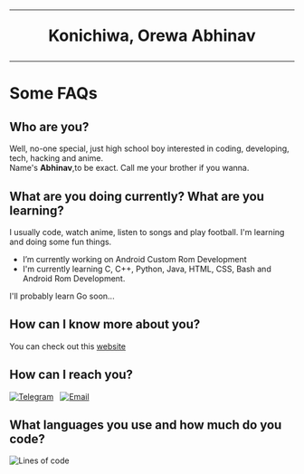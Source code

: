 <h1 align="center"><hr>Konichiwa, Orewa Abhinav<hr></h1>


<h1>Some FAQs</h1>


<h2>Who are you?</h2>

Well, no-one special, just high school boy interested in coding, developing, tech, hacking and anime.
<br>
Name's <b>Abhinav</b>,to be exact. Call me your brother if you wanna.


<h2>What are you doing currently? What are you learning?</h2>

I usually code, watch anime, listen to songs and play football. I'm learning and doing some fun things.

- I’m currently working on Android Custom Rom Development 
- I'm currently learning C, C++, Python, Java, HTML, CSS, Bash and Android Rom Development.

I'll probably learn Go soon...


<h2>How can I know more about you?</h2>

You can check out this <a href="https://hipexscape.github.io">website</a> 


<h2>How can I reach you?</h2>

<a href="https://t.me/hipexscape"><img src="https://img.shields.io/badge/hipexscape-2CA5E0?style=flat-square&logo=telegram&logoColor=white" alt="Telegram"/></a>&nbsp;&nbsp;&nbsp;<a href="abhinav.115260@gmail.com"><img src="https://img.shields.io/badge/abhinav.3181@gmail.com-D14836?style=flat-square&logo=gmail&logoColor=white" alt="Email"/></a>&nbsp;&nbsp;&nbsp; 

<h2>What languages you use and how much do you code?</h2>

<!--START_SECTION:waka-->
![Lines of code](https://img.shields.io/badge/From%20Hello%20World%20I%27ve%20Written-34.5%20lakhs%20lines%20of%20code-blue)

